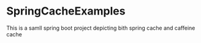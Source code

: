 # SpringCacheExamples
This is a samll spring boot project depicting bith spring cache and caffeine cache 
